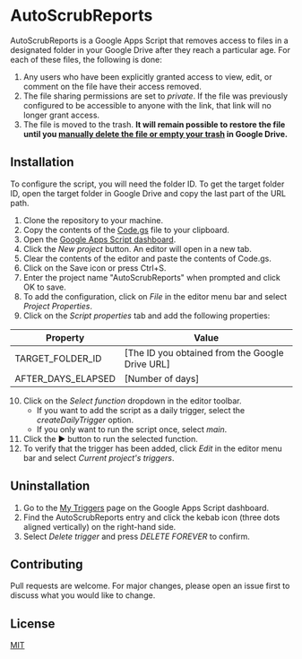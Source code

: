 
# AutoScrubReports

AutoScrubReports is a Google Apps Script that removes access to files in a designated folder in your Google Drive after they reach a particular age. For each of these files, the following is done:

 1. Any users who have been explicitly granted access to view, edit, or comment on the file have their access removed.
 2. The file sharing permissions are set to *private*. If the file was previously configured to be accessible to anyone with the link, that link will no longer grant access.
 3. The file is moved to the trash. **It will remain possible to restore the file until you [manually delete the file or empty your trash](https://support.google.com/drive/answer/2375102) in Google Drive.**

## Installation

To configure the script, you will need the folder ID. To get the target folder ID, open the target folder in Google Drive and copy the last part of the URL path.

 1. Clone the repository to your machine.
 2. Copy the contents of the [Code.gs](./Code.gs) file to your clipboard.
 3. Open the [Google Apps Script dashboard](https://script.google.com/home).
 4. Click the *New project* button. An editor will open in a new tab.
 5. Clear the contents of the editor and paste the contents of Code<span/>.gs.
 6. Click on the Save icon or press Ctrl+S.
 7. Enter the project name "AutoScrubReports" when prompted and click OK to save.
 8. To add the configuration, click on *File* in the editor menu bar and select *Project Properties*.
 9. Click on the *Script properties* tab and add the following properties:

  | Property           | Value                                           |
  |--------------------|-------------------------------------------------|
  | TARGET_FOLDER_ID   | [The ID you obtained from the Google Drive URL] |
  | AFTER_DAYS_ELAPSED | [Number of days]                                |
 10. Click on the *Select function* dropdown in the editor toolbar.
     - If you want to add the script as a daily trigger, select the *createDailyTrigger* option.
     - If you only want to run the script once, select *main*.
 11. Click the ▶ button to run the selected function.
 12. To verify that the trigger has been added, click *Edit* in the editor menu bar and select *Current project's triggers*. 

## Uninstallation

 1. Go to the [My Triggers](https://script.google.com/home/triggers) page on the Google Apps Script dashboard.
 2. Find the AutoScrubReports entry and click the kebab icon (three dots aligned vertically) on the right-hand side.
 3. Select *Delete trigger* and press *DELETE FOREVER* to confirm.

## Contributing
Pull requests are welcome. For major changes, please open an issue first to discuss what you would like to change.

## License
[MIT](https://choosealicense.com/licenses/mit/)

